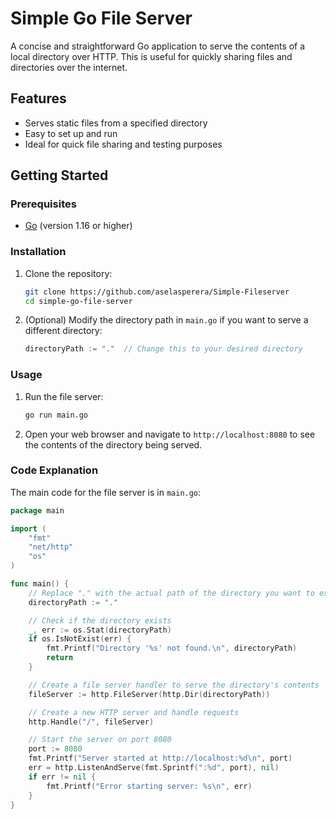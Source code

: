 # Simple Go File Server

A concise and straightforward Go application to serve the contents of a local directory over HTTP. This is useful for quickly sharing files and directories over the internet.

## Features

- Serves static files from a specified directory
- Easy to set up and run
- Ideal for quick file sharing and testing purposes

## Getting Started

### Prerequisites

- [Go](https://golang.org/doc/install) (version 1.16 or higher)

### Installation

1. Clone the repository:

    ```sh
    git clone https://github.com/aselasperera/Simple-Fileserver
    cd simple-go-file-server
    ```

2. (Optional) Modify the directory path in `main.go` if you want to serve a different directory:

    ```go
    directoryPath := "."  // Change this to your desired directory
    ```

### Usage

1. Run the file server:

    ```sh
    go run main.go
    ```

2. Open your web browser and navigate to `http://localhost:8080` to see the contents of the directory being served.

### Code Explanation

The main code for the file server is in `main.go`:

```go
package main

import (
    "fmt"
    "net/http"
    "os"
)

func main() {
    // Replace "." with the actual path of the directory you want to expose.
    directoryPath := "."

    // Check if the directory exists
    _, err := os.Stat(directoryPath)
    if os.IsNotExist(err) {
        fmt.Printf("Directory '%s' not found.\n", directoryPath)
        return
    }

    // Create a file server handler to serve the directory's contents
    fileServer := http.FileServer(http.Dir(directoryPath))

    // Create a new HTTP server and handle requests
    http.Handle("/", fileServer)

    // Start the server on port 8080
    port := 8080
    fmt.Printf("Server started at http://localhost:%d\n", port)
    err = http.ListenAndServe(fmt.Sprintf(":%d", port), nil)
    if err != nil {
        fmt.Printf("Error starting server: %s\n", err)
    }
}
